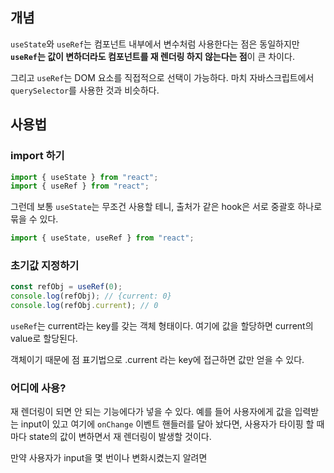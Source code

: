 ## 개념

`useState`와 `useRef`는 컴포넌트 내부에서 변수처럼 사용한다는 점은 동일하지만 **`useRef`는 값이 변하더라도 컴포넌트를 재 렌더링 하지 않는다는 점**이 큰 차이다.


그리고 `useRef`는 DOM 요소를 직접적으로 선택이 가능하다. 마치 자바스크립트에서 `querySelector`를 사용한 것과 비슷하다.

## 사용법

### import 하기

```jsx
import { useState } from "react";
import { useRef } from "react";
```

그런데 보통 `useState`는 무조건 사용할 테니, 출처가 같은 hook은 서로 중괄호 하나로 묶을 수 있다.

```jsx
import { useState, useRef } from "react";
```

### 초기값 지정하기

```jsx
const refObj = useRef(0);
console.log(refObj); // {current: 0}
console.log(refObj.current); // 0
```

`useRef`는 current라는 key를 갖는 객체 형태이다. 여기에 값을 할당하면 current의 value로 할당된다.


객체이기 때문에 점 표기법으로 .current 라는 key에 접근하면 값만 얻을 수 있다.

### 어디에 사용?

재 렌더링이 되면 안 되는 기능에다가 넣을 수 있다. 예를 들어 사용자에게 값을 입력받는 input이 있고 여기에 `onChange` 이벤트 핸들러를 달아 놨다면, 사용자가 타이핑 할 때마다 state의 값이 변하면서 재 렌더링이 발생할 것이다.


만약 사용자가 input을 몇 번이나 변화시켰는지 알려면

